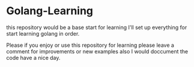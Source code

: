 # Golang-Learning
this repository would be a base start for learning I'll set up everything for start learning golang in order.

Please if you enjoy or use this repository for learning please leave a comment for improvements or new examples also I would doccument the code have a nice day.
